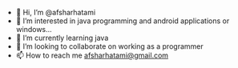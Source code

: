 - 👋 Hi, I’m @afsharhatami
- 👀 I’m interested in java programming and android applications or windows...
- 🌱 I’m currently learning java
- 💞️ I’m looking to collaborate on working as a programmer 
- 📫 How to reach me afsharhatami@gmail.com

<!---
afsharhatami/afsharhatami is a ✨ special ✨ repository because its `README.md` (this file) appears on your GitHub profile.
You can click the Preview link to take a look at your changes.
--->
